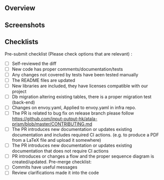 ## Overview
<!-- What this PR does, and why is needed, a useful description is expected, and relevant tickets should be mentioned -->

## Screenshots
<!-- In case the PR involves UI changes, make sure to include success/failure related screenshots -->

## Checklists
<!-- Details you need to consider that are commonly forgotten -->

Pre-submit checklist (Please check options that are relevant) :
- [ ] Self-reviewed the diff
- [ ] New code has proper comments/documentation/tests
- [ ] Any changes not covered by tests have been tested manually
- [ ] The README files are updated
- [ ] New libraries are included, they have licenses compatible with our project
- [ ] Db migration altering existing tables, there is a proper migration test (back-end)
- [ ] Changes on envoy.yaml, Applied to envoy.yaml in infra repo.
- [ ] The PR is related to bug fix on release branch please follow https://github.com/input-output-hk/atala-prism/blob/master/CONTRIBUTING.md
- [ ] The PR introduces new documentation or updates existing documentation and includes required CI actions. (e.g. to produce a PDF from a LaTeX file and upload it somewhere)
- [ ] The PR introduces new documentation or updates existing documentation that does not require CI actions
- [ ] PR introduces or changes a flow and the proper sequence diagram is created/updated.
Pre-merge checklist:
- [ ] Commits have useful messages
- [ ] Review clarifications made it into the code
